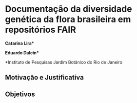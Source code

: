 # Documentação da diversidade genética da flora brasileira em repositórios FAIR

__Catarina Lira*__

__Eduardo Dalcin*__

*Instituto de Pesquisas Jardim Botânico do Rio de Janeiro

## Motivação e Justificativa

## Objetivos

